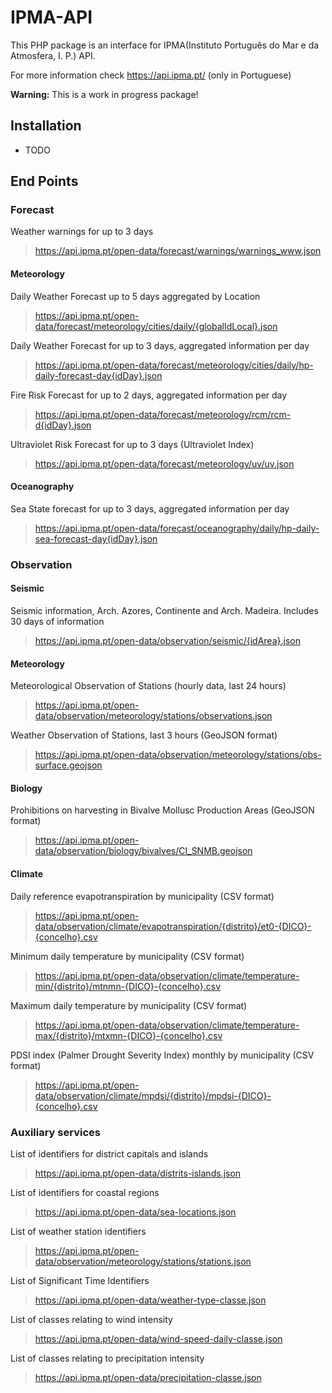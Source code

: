 # IPMA-API

This PHP package is an interface for IPMA(Instituto Português do Mar e da Atmosfera, I. P.) API.

For more information check https://api.ipma.pt/ (only in Portuguese)

**Warning:** This is a work in progress package! 

## Installation

- TODO

## End Points

### Forecast

Weather warnings for up to 3 days

> https://api.ipma.pt/open-data/forecast/warnings/warnings_www.json

#### Meteorology

Daily Weather Forecast up to 5 days aggregated by Location

> https://api.ipma.pt/open-data/forecast/meteorology/cities/daily/{globalIdLocal}.json

Daily Weather Forecast for up to 3 days, aggregated information per day

> https://api.ipma.pt/open-data/forecast/meteorology/cities/daily/hp-daily-forecast-day{idDay}.json

Fire Risk Forecast for up to 2 days, aggregated information per day

> https://api.ipma.pt/open-data/forecast/meteorology/rcm/rcm-d{idDay}.json


Ultraviolet Risk Forecast for up to 3 days (Ultraviolet Index)

> https://api.ipma.pt/open-data/forecast/meteorology/uv/uv.json

#### Oceanography

Sea State forecast for up to 3 days, aggregated information per day

> https://api.ipma.pt/open-data/forecast/oceanography/daily/hp-daily-sea-forecast-day{idDay}.json


### Observation

#### Seismic

Seismic information, Arch. Azores, Continente and Arch. Madeira. Includes 30 days of information

> https://api.ipma.pt/open-data/observation/seismic/{idArea}.json

#### Meteorology

Meteorological Observation of Stations (hourly data, last 24 hours)

> https://api.ipma.pt/open-data/observation/meteorology/stations/observations.json

Weather Observation of Stations, last 3 hours (GeoJSON format)

> https://api.ipma.pt/open-data/observation/meteorology/stations/obs-surface.geojson

#### Biology

Prohibitions on harvesting in Bivalve Mollusc Production Areas (GeoJSON format)

> https://api.ipma.pt/open-data/observation/biology/bivalves/CI_SNMB.geojson

#### Climate

Daily reference evapotranspiration by municipality (CSV format)

> https://api.ipma.pt/open-data/observation/climate/evapotranspiration/{distrito}/et0-{DICO}-{concelho}.csv

Minimum daily temperature by municipality (CSV format)

> https://api.ipma.pt/open-data/observation/climate/temperature-min/{distrito}/mtnmn-{DICO}-{concelho}.csv

Maximum daily temperature by municipality (CSV format)

> https://api.ipma.pt/open-data/observation/climate/temperature-max/{distrito}/mtxmn-{DICO}-{concelho}.csv

PDSI index (Palmer Drought Severity Index) monthly by municipality (CSV format)

> https://api.ipma.pt/open-data/observation/climate/mpdsi/{distrito}/mpdsi-{DICO}-{concelho}.csv


### Auxiliary services

List of identifiers for district capitals and islands

> https://api.ipma.pt/open-data/distrits-islands.json

List of identifiers for coastal regions

> https://api.ipma.pt/open-data/sea-locations.json

List of weather station identifiers

> https://api.ipma.pt/open-data/observation/meteorology/stations/stations.json

List of Significant Time Identifiers

> https://api.ipma.pt/open-data/weather-type-classe.json

List of classes relating to wind intensity

> https://api.ipma.pt/open-data/wind-speed-daily-classe.json

List of classes relating to precipitation intensity

> https://api.ipma.pt/open-data/precipitation-classe.json